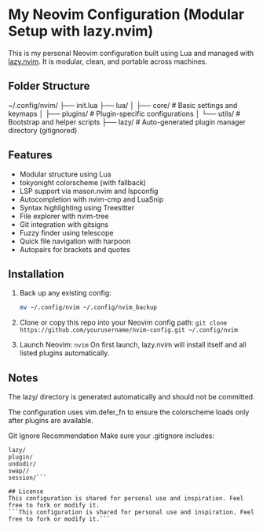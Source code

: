 
# My Neovim Configuration (Modular Setup with lazy.nvim)

This is my personal Neovim configuration built using Lua and managed with [lazy.nvim](https://github.com/folke/lazy.nvim). It is modular, clean, and portable across machines.

## Folder Structure
~/.config/nvim/
├── init.lua
├── lua/
│ ├── core/ # Basic settings and keymaps
│ ├── plugins/ # Plugin-specific configurations
│ └── utils/ # Bootstrap and helper scripts
├── lazy/ # Auto-generated plugin manager directory (gitignored)

## Features

- Modular structure using Lua
- tokyonight colorscheme (with fallback)
- LSP support via mason.nvim and lspconfig
- Autocompletion with nvim-cmp and LuaSnip
- Syntax highlighting using Treesitter
- File explorer with nvim-tree
- Git integration with gitsigns
- Fuzzy finder using telescope
- Quick file navigation with harpoon
- Autopairs for brackets and quotes

## Installation

1. Back up any existing config:
   ```sh
   mv ~/.config/nvim ~/.config/nvim_backup
2. Clone or copy this repo into your Neovim config path:
```git clone https://github.com/yourusername/nvim-config.git ~/.config/nvim```

3. Launch Neovim:
```nvim```
On first launch, lazy.nvim will install itself and all listed plugins automatically.
## Notes
The lazy/ directory is generated automatically and should not be committed.

The configuration uses vim.defer_fn to ensure the colorscheme loads only after plugins are available.

Git Ignore Recommendation
Make sure your .gitignore includes:

```# Neovim plugin manager cache
lazy/
plugin/
undodir/
swap//
session/```

## License
This configuration is shared for personal use and inspiration. Feel free to fork or modify it.
```This configuration is shared for personal use and inspiration. Feel free to fork or modify it.```
